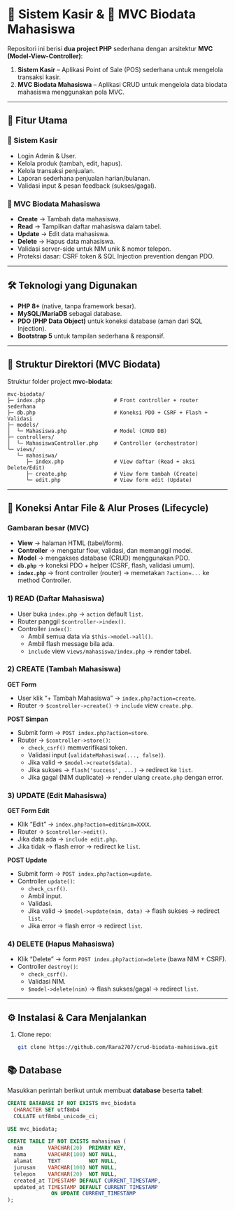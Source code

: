 # 🛒 Sistem Kasir & 📑 MVC Biodata Mahasiswa

Repositori ini berisi **dua project PHP** sederhana dengan arsitektur **MVC (Model-View-Controller)**:

1. **Sistem Kasir** – Aplikasi Point of Sale (POS) sederhana untuk mengelola transaksi kasir.  
2. **MVC Biodata Mahasiswa** – Aplikasi CRUD untuk mengelola data biodata mahasiswa menggunakan pola MVC.

---

## 🚀 Fitur Utama

### 🛒 Sistem Kasir
- Login Admin & User.
- Kelola produk (tambah, edit, hapus).
- Kelola transaksi penjualan.
- Laporan sederhana penjualan harian/bulanan.
- Validasi input & pesan feedback (sukses/gagal).

### 📑 MVC Biodata Mahasiswa
- **Create** → Tambah data mahasiswa.
- **Read** → Tampilkan daftar mahasiswa dalam tabel.
- **Update** → Edit data mahasiswa.
- **Delete** → Hapus data mahasiswa.
- Validasi server-side untuk NIM unik & nomor telepon.
- Proteksi dasar: CSRF token & SQL Injection prevention dengan PDO.

---

## 🛠️ Teknologi yang Digunakan
- **PHP 8+** (native, tanpa framework besar).
- **MySQL/MariaDB** sebagai database.
- **PDO (PHP Data Object)** untuk koneksi database (aman dari SQL Injection).
- **Bootstrap 5** untuk tampilan sederhana & responsif.

---

## 📂 Struktur Direktori (MVC Biodata)

Struktur folder project **mvc-biodata**:

```text
mvc-biodata/
├─ index.php                      # Front controller + router sederhana
├─ db.php                         # Koneksi PDO + CSRF + Flash + Validasi
├─ models/
│  └─ Mahasiswa.php               # Model (CRUD DB)
├─ controllers/
│  └─ MahasiswaController.php     # Controller (orchestrator)
└─ views/
   └─ mahasiswa/
      ├─ index.php                # View daftar (Read + aksi Delete/Edit)
      ├─ create.php               # View form tambah (Create)
      └─ edit.php                 # View form edit (Update)
```


---

## 🔗 Koneksi Antar File & Alur Proses (Lifecycle)

### Gambaran besar (MVC)
- **View** → halaman HTML (tabel/form).  
- **Controller** → mengatur flow, validasi, dan memanggil model.  
- **Model** → mengakses database (CRUD) menggunakan PDO.  
- **`db.php`** → koneksi PDO + helper (CSRF, flash, validasi umum).  
- **`index.php`** → front controller (router) → memetakan `?action=...` ke method Controller.  

### 1) READ (Daftar Mahasiswa)
- User buka `index.php` → `action` default `list`.  
- Router panggil `$controller->index()`.  
- Controller `index()`:
  - Ambil semua data via `$this->model->all()`.  
  - Ambil flash message bila ada.  
  - `include` view `views/mahasiswa/index.php` → render tabel.  

### 2) CREATE (Tambah Mahasiswa)
**GET Form**
- User klik “+ Tambah Mahasiswa” → `index.php?action=create`.  
- Router → `$controller->create()` → `include` view `create.php`.  

**POST Simpan**
- Submit form → `POST index.php?action=store`.  
- Router → `$controller->store()`:  
  - `check_csrf()` memverifikasi token.  
  - Validasi input (`validateMahasiswa(..., false)`).  
  - Jika valid → `$model->create($data)`.  
  - Jika sukses → `flash('success', ...)` → redirect ke `list`.  
  - Jika gagal (NIM duplicate) → render ulang `create.php` dengan error.  

### 3) UPDATE (Edit Mahasiswa)
**GET Form Edit**
- Klik “Edit” → `index.php?action=edit&nim=XXXX`.  
- Router → `$controller->edit()`.  
- Jika data ada → `include edit.php`.  
- Jika tidak → flash error → redirect ke `list`.  

**POST Update**
- Submit form → `POST index.php?action=update`.  
- Controller `update()`:
  - `check_csrf()`.  
  - Ambil input.  
  - Validasi.  
  - Jika valid → `$model->update(nim, data)` → flash sukses → redirect `list`.  
  - Jika error → flash error → redirect `list`.  

### 4) DELETE (Hapus Mahasiswa)
- Klik “Delete” → form `POST index.php?action=delete` (bawa NIM + CSRF).  
- Controller `destroy()`:
  - `check_csrf()`.  
  - Validasi NIM.  
  - `$model->delete(nim)` → flash sukses/gagal → redirect `list`.  

---

## ⚙️ Instalasi & Cara Menjalankan
1. Clone repo:
   ```bash
   git clone https://github.com/Rara2707/crud-biodata-mahasiswa.git

## 📚 Database

Masukkan perintah berikut untuk membuat **database** beserta **tabel**:

```sql
CREATE DATABASE IF NOT EXISTS mvc_biodata 
  CHARACTER SET utf8mb4 
  COLLATE utf8mb4_unicode_ci;

USE mvc_biodata;

CREATE TABLE IF NOT EXISTS mahasiswa (
  nim        VARCHAR(20)  PRIMARY KEY,
  nama       VARCHAR(100) NOT NULL,
  alamat     TEXT         NOT NULL,
  jurusan    VARCHAR(100) NOT NULL,
  telepon    VARCHAR(20)  NOT NULL,
  created_at TIMESTAMP DEFAULT CURRENT_TIMESTAMP,
  updated_at TIMESTAMP DEFAULT CURRENT_TIMESTAMP 
              ON UPDATE CURRENT_TIMESTAMP
);


